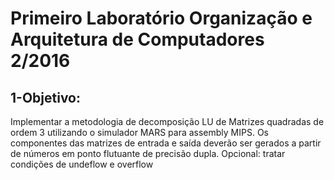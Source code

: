 # Primeiro Laboratório Organização e Arquitetura de Computadores 2/2016


## 1-Objetivo:
Implementar a metodologia de decomposição <span>LU</span> de Matrizes quadradas de ordem 3 utilizando o simulador MARS para assembly MIPS. Os componentes das matrizes de entrada e saída deverão ser gerados a partir de números em ponto flutuante de precisão dupla.
<span> Opcional:</span> tratar condições de undeflow e overflow
